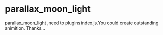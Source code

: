 # parallax_moon_light
parallax_moon_light ,need to plugins index.js.You could create outstanding animition. Thanks...
